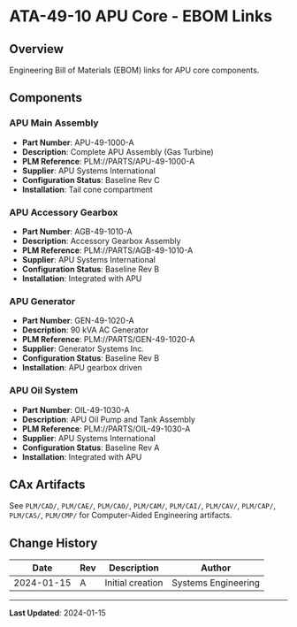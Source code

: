 # ATA-49-10 APU Core - EBOM Links

## Overview

Engineering Bill of Materials (EBOM) links for APU core components.

## Components

### APU Main Assembly
- **Part Number**: APU-49-1000-A
- **Description**: Complete APU Assembly (Gas Turbine)
- **PLM Reference**: PLM://PARTS/APU-49-1000-A
- **Supplier**: APU Systems International
- **Configuration Status**: Baseline Rev C
- **Installation**: Tail cone compartment

### APU Accessory Gearbox
- **Part Number**: AGB-49-1010-A
- **Description**: Accessory Gearbox Assembly
- **PLM Reference**: PLM://PARTS/AGB-49-1010-A
- **Supplier**: APU Systems International
- **Configuration Status**: Baseline Rev B
- **Installation**: Integrated with APU

### APU Generator
- **Part Number**: GEN-49-1020-A
- **Description**: 90 kVA AC Generator
- **PLM Reference**: PLM://PARTS/GEN-49-1020-A
- **Supplier**: Generator Systems Inc.
- **Configuration Status**: Baseline Rev B
- **Installation**: APU gearbox driven

### APU Oil System
- **Part Number**: OIL-49-1030-A
- **Description**: APU Oil Pump and Tank Assembly
- **PLM Reference**: PLM://PARTS/OIL-49-1030-A
- **Supplier**: APU Systems International
- **Configuration Status**: Baseline Rev A
- **Installation**: Integrated with APU

## CAx Artifacts

See `PLM/CAD/`, `PLM/CAE/`, `PLM/CAO/`, `PLM/CAM/`, `PLM/CAI/`, `PLM/CAV/`, `PLM/CAP/`, `PLM/CAS/`, `PLM/CMP/` for Computer-Aided Engineering artifacts.

## Change History

| Date | Rev | Description | Author |
|------|-----|-------------|--------|
| 2024-01-15 | A | Initial creation | Systems Engineering |

---

**Last Updated**: 2024-01-15
